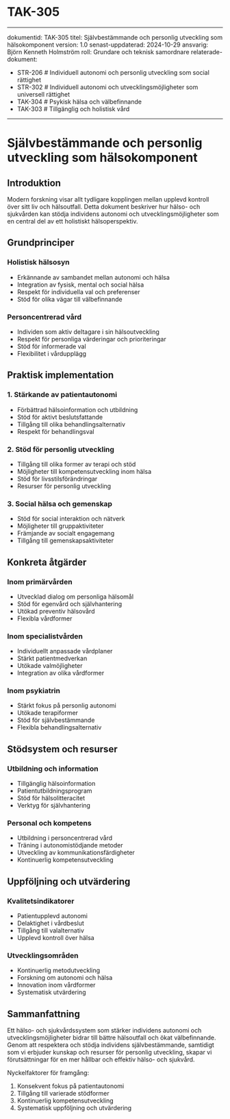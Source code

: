 # TAK-305
---
dokumentid: TAK-305
titel: Självbestämmande och personlig utveckling som hälsokomponent
version: 1.0
senast-uppdaterad: 2024-10-29
ansvarig: Björn Kenneth Holmström
roll: Grundare och teknisk samordnare
relaterade-dokument:
  - STR-206 # Individuell autonomi och personlig utveckling som social rättighet
  - STR-302 # Individuell autonomi och utvecklingsmöjligheter som universell rättighet
  - TAK-304 # Psykisk hälsa och välbefinnande
  - TAK-303 # Tillgänglig och holistisk vård
---

# Självbestämmande och personlig utveckling som hälsokomponent

## Introduktion
Modern forskning visar allt tydligare kopplingen mellan upplevd kontroll över sitt liv och hälsoutfall. Detta dokument beskriver hur hälso- och sjukvården kan stödja individens autonomi och utvecklingsmöjligheter som en central del av ett holistiskt hälsoperspektiv.

## Grundprinciper

### Holistisk hälsosyn
- Erkännande av sambandet mellan autonomi och hälsa
- Integration av fysisk, mental och social hälsa
- Respekt för individuella val och preferenser
- Stöd för olika vägar till välbefinnande

### Personcentrerad vård
- Individen som aktiv deltagare i sin hälsoutveckling
- Respekt för personliga värderingar och prioriteringar
- Stöd för informerade val
- Flexibilitet i vårdupplägg

## Praktisk implementation

### 1. Stärkande av patientautonomi
- Förbättrad hälsoinformation och utbildning
- Stöd för aktivt beslutsfattande
- Tillgång till olika behandlingsalternativ
- Respekt för behandlingsval

### 2. Stöd för personlig utveckling
- Tillgång till olika former av terapi och stöd
- Möjligheter till kompetensutveckling inom hälsa
- Stöd för livsstilsförändringar
- Resurser för personlig utveckling

### 3. Social hälsa och gemenskap
- Stöd för social interaktion och nätverk
- Möjligheter till gruppaktiviteter
- Främjande av socialt engagemang
- Tillgång till gemenskapsaktiviteter

## Konkreta åtgärder

### Inom primärvården
- Utvecklad dialog om personliga hälsomål
- Stöd för egenvård och självhantering
- Utökad preventiv hälsovård
- Flexibla vårdformer

### Inom specialistvården
- Individuellt anpassade vårdplaner
- Stärkt patientmedverkan
- Utökade valmöjligheter
- Integration av olika vårdformer

### Inom psykiatrin
- Stärkt fokus på personlig autonomi
- Utökade terapiformer
- Stöd för självbestämmande
- Flexibla behandlingsalternativ

## Stödsystem och resurser

### Utbildning och information
- Tillgänglig hälsoinformation
- Patientutbildningsprogram
- Stöd för hälsolitteracitet
- Verktyg för självhantering

### Personal och kompetens
- Utbildning i personcentrerad vård
- Träning i autonomistödjande metoder
- Utveckling av kommunikationsfärdigheter
- Kontinuerlig kompetensutveckling

## Uppföljning och utvärdering

### Kvalitetsindikatorer
- Patientupplevd autonomi
- Delaktighet i vårdbeslut
- Tillgång till valalternativ
- Upplevd kontroll över hälsa

### Utvecklingsområden
- Kontinuerlig metodutveckling
- Forskning om autonomi och hälsa
- Innovation inom vårdformer
- Systematisk utvärdering

## Sammanfattning
Ett hälso- och sjukvårdssystem som stärker individens autonomi och utvecklingsmöjligheter bidrar till bättre hälsoutfall och ökat välbefinnande. Genom att respektera och stödja individens självbestämmande, samtidigt som vi erbjuder kunskap och resurser för personlig utveckling, skapar vi förutsättningar för en mer hållbar och effektiv hälso- och sjukvård.

Nyckelfaktorer för framgång:
1. Konsekvent fokus på patientautonomi
2. Tillgång till varierade stödformer
3. Kontinuerlig kompetensutveckling
4. Systematisk uppföljning och utvärdering
